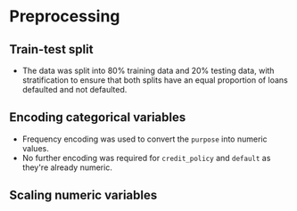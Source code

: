 # Preprocessing
## Train-test split
- The data was split into 80% training data and 20% testing data, with stratification to ensure that both splits have an equal proportion of loans defaulted and not defaulted.

## Encoding categorical variables
- Frequency encoding was used to convert the `purpose` into numeric values.
- No further encoding was required for `credit_policy` and `default` as they're already numeric.

## Scaling numeric variables
